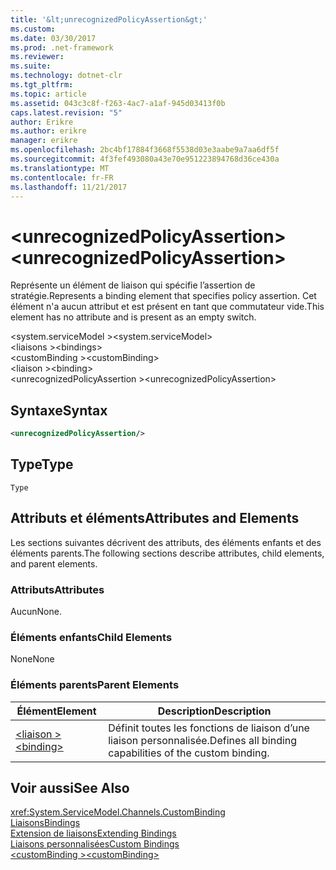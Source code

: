 ```yaml
---
title: '&lt;unrecognizedPolicyAssertion&gt;'
ms.custom: 
ms.date: 03/30/2017
ms.prod: .net-framework
ms.reviewer: 
ms.suite: 
ms.technology: dotnet-clr
ms.tgt_pltfrm: 
ms.topic: article
ms.assetid: 043c3c8f-f263-4ac7-a1af-945d03413f0b
caps.latest.revision: "5"
author: Erikre
ms.author: erikre
manager: erikre
ms.openlocfilehash: 2bc4bf17884f3668f5538d03e3aabe9a7aa6df5f
ms.sourcegitcommit: 4f3fef493080a43e70e951223894768d36ce430a
ms.translationtype: MT
ms.contentlocale: fr-FR
ms.lasthandoff: 11/21/2017
---
```

# <a name="ltunrecognizedpolicyassertiongt"></a><span data-ttu-id="f0734-102">&lt;unrecognizedPolicyAssertion&gt;</span><span class="sxs-lookup"><span data-stu-id="f0734-102">&lt;unrecognizedPolicyAssertion&gt;</span></span>
<span data-ttu-id="f0734-103">Représente un élément de liaison qui spécifie l’assertion de stratégie.</span><span class="sxs-lookup"><span data-stu-id="f0734-103">Represents a binding element that specifies policy assertion.</span></span> <span data-ttu-id="f0734-104">Cet élément n'a aucun attribut et est présent en tant que commutateur vide.</span><span class="sxs-lookup"><span data-stu-id="f0734-104">This element has no attribute and is present as an empty switch.</span></span>  
  
 <span data-ttu-id="f0734-105">\<system.serviceModel ></span><span class="sxs-lookup"><span data-stu-id="f0734-105">\<system.serviceModel></span></span>  
<span data-ttu-id="f0734-106">\<liaisons ></span><span class="sxs-lookup"><span data-stu-id="f0734-106">\<bindings></span></span>  
<span data-ttu-id="f0734-107">\<customBinding ></span><span class="sxs-lookup"><span data-stu-id="f0734-107">\<customBinding></span></span>  
<span data-ttu-id="f0734-108">\<liaison ></span><span class="sxs-lookup"><span data-stu-id="f0734-108">\<binding></span></span>  
<span data-ttu-id="f0734-109">\<unrecognizedPolicyAssertion ></span><span class="sxs-lookup"><span data-stu-id="f0734-109">\<unrecognizedPolicyAssertion></span></span>  
  
## <a name="syntax"></a><span data-ttu-id="f0734-110">Syntaxe</span><span class="sxs-lookup"><span data-stu-id="f0734-110">Syntax</span></span>  
  
```xml  
<unrecognizedPolicyAssertion/>  
```  
  
## <a name="type"></a><span data-ttu-id="f0734-111">Type</span><span class="sxs-lookup"><span data-stu-id="f0734-111">Type</span></span>  
 `Type`  
  
## <a name="attributes-and-elements"></a><span data-ttu-id="f0734-112">Attributs et éléments</span><span class="sxs-lookup"><span data-stu-id="f0734-112">Attributes and Elements</span></span>  
 <span data-ttu-id="f0734-113">Les sections suivantes décrivent des attributs, des éléments enfants et des éléments parents.</span><span class="sxs-lookup"><span data-stu-id="f0734-113">The following sections describe attributes, child elements, and parent elements.</span></span>  
  
### <a name="attributes"></a><span data-ttu-id="f0734-114">Attributs</span><span class="sxs-lookup"><span data-stu-id="f0734-114">Attributes</span></span>  
 <span data-ttu-id="f0734-115">Aucun</span><span class="sxs-lookup"><span data-stu-id="f0734-115">None.</span></span>  
  
### <a name="child-elements"></a><span data-ttu-id="f0734-116">Éléments enfants</span><span class="sxs-lookup"><span data-stu-id="f0734-116">Child Elements</span></span>  
 <span data-ttu-id="f0734-117">None</span><span class="sxs-lookup"><span data-stu-id="f0734-117">None</span></span>  
  
### <a name="parent-elements"></a><span data-ttu-id="f0734-118">Éléments parents</span><span class="sxs-lookup"><span data-stu-id="f0734-118">Parent Elements</span></span>  
  
|<span data-ttu-id="f0734-119">Élément</span><span class="sxs-lookup"><span data-stu-id="f0734-119">Element</span></span>|<span data-ttu-id="f0734-120">Description</span><span class="sxs-lookup"><span data-stu-id="f0734-120">Description</span></span>|  
|-------------|-----------------|  
|[<span data-ttu-id="f0734-121">\<liaison ></span><span class="sxs-lookup"><span data-stu-id="f0734-121">\<binding></span></span>](../../../../../docs/framework/misc/binding.md)|<span data-ttu-id="f0734-122">Définit toutes les fonctions de liaison d’une liaison personnalisée.</span><span class="sxs-lookup"><span data-stu-id="f0734-122">Defines all binding capabilities of the custom binding.</span></span>|  
  
## <a name="see-also"></a><span data-ttu-id="f0734-123">Voir aussi</span><span class="sxs-lookup"><span data-stu-id="f0734-123">See Also</span></span>  
 <xref:System.ServiceModel.Channels.CustomBinding>  
 [<span data-ttu-id="f0734-124">Liaisons</span><span class="sxs-lookup"><span data-stu-id="f0734-124">Bindings</span></span>](../../../../../docs/framework/wcf/bindings.md)  
 [<span data-ttu-id="f0734-125">Extension de liaisons</span><span class="sxs-lookup"><span data-stu-id="f0734-125">Extending Bindings</span></span>](../../../../../docs/framework/wcf/extending/extending-bindings.md)  
 [<span data-ttu-id="f0734-126">Liaisons personnalisées</span><span class="sxs-lookup"><span data-stu-id="f0734-126">Custom Bindings</span></span>](../../../../../docs/framework/wcf/extending/custom-bindings.md)  
 [<span data-ttu-id="f0734-127">\<customBinding ></span><span class="sxs-lookup"><span data-stu-id="f0734-127">\<customBinding></span></span>](../../../../../docs/framework/configure-apps/file-schema/wcf/custombinding.md)
